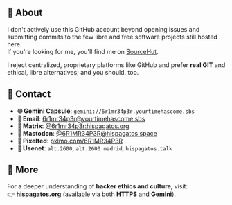 ## 👤 About

I don't actively use this GitHub account beyond opening issues and submitting commits to the few libre and free software projects still hosted here.  
If you're looking for me, you'll find me on [SourceHut](https://sr.ht/~_6r1m_r34p3r/).  

I reject centralized, proprietary platforms like GitHub and prefer **real GIT** and ethical, libre alternatives; and you should, too.  

## 📡 Contact

- **🌐 Gemini Capsule**: `gemini://6r1mr34p3r.yourtimehascome.sbs`  
- **📧 Email**: [6r1mr34p3r@yourtimehascome.sbs](mailto:6r1mr34p3r@yourtimehascome.sbs)  
- **💬 Matrix**: [@6r1mr34p3r:hispagatos.org](https://matrix.to/#/@6r1mr34p3r:hispagatos.org)  
- **🐘 Mastodon**: [@6R1MR34P3R@hispagatos.space](https://hispagatos.space/@6R1MR34P3R)  
- **📸 Pixelfed**: [pxlmo.com/6R1MR34P3R](https://pxlmo.com/6R1MR34P3R)  
- **📰 Usenet**: `alt.2600`, `alt.2600.madrid`, `hispagatos.talk`  

## 🔗 More

For a deeper understanding of **hacker ethics and culture**, visit:  
👉 [**hispagatos.org**](https://hispagatos.org) (available via both **HTTPS** and **Gemini**).  
